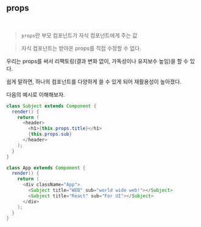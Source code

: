 ## props

<br>

> `props`란 부모 컴포넌트가 자식 컴포넌트에게 주는 값

> 자식 컴포넌트는 받아온 props를 직접 수정할 수 없다.

우리는 props를 써서 리팩토링(결과 변화 없이, 가독성이나 유지보수 높임)을 할 수 있다.

쉽게 말하면, 하나의 컴포넌트를 다양하게 쓸 수 있게 되어 재활용성이 높아졌다.

다음의 예시로 이해해보자.

```java
class Subject extends Component {
  render() {
    return (
      <header>
        <h1>{this.props.title}</h1>
        {this.props.sub}
      </header>
    );
  }
}
```

```java
class App extends Component {
  render() {
    return (
      <div className="App">
        <Subject title="WEB" sub="world wide web!"></Subject>
        <Subject title="React" sub="For UI"></Subject>
      </div>
    );
  }
}
```
